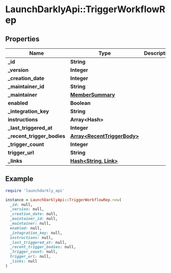 # LaunchDarklyApi::TriggerWorkflowRep

## Properties

| Name | Type | Description | Notes |
| ---- | ---- | ----------- | ----- |
| **_id** | **String** |  | [optional] |
| **_version** | **Integer** |  | [optional] |
| **_creation_date** | **Integer** |  | [optional] |
| **_maintainer_id** | **String** |  | [optional] |
| **_maintainer** | [**MemberSummary**](MemberSummary.md) |  | [optional] |
| **enabled** | **Boolean** |  | [optional] |
| **_integration_key** | **String** |  | [optional] |
| **instructions** | **Array&lt;Hash&gt;** |  | [optional] |
| **_last_triggered_at** | **Integer** |  | [optional] |
| **_recent_trigger_bodies** | [**Array&lt;RecentTriggerBody&gt;**](RecentTriggerBody.md) |  | [optional] |
| **_trigger_count** | **Integer** |  | [optional] |
| **trigger_url** | **String** |  | [optional] |
| **_links** | [**Hash&lt;String, Link&gt;**](Link.md) |  | [optional] |

## Example

```ruby
require 'launchdarkly_api'

instance = LaunchDarklyApi::TriggerWorkflowRep.new(
  _id: null,
  _version: null,
  _creation_date: null,
  _maintainer_id: null,
  _maintainer: null,
  enabled: null,
  _integration_key: null,
  instructions: null,
  _last_triggered_at: null,
  _recent_trigger_bodies: null,
  _trigger_count: null,
  trigger_url: null,
  _links: null
)
```

